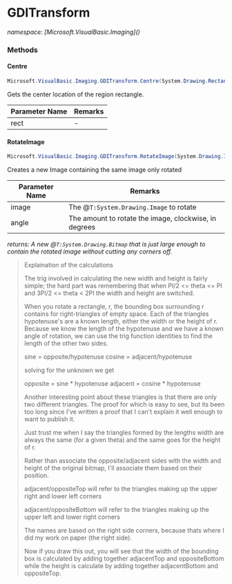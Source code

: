 ﻿# GDITransform
_namespace: [Microsoft.VisualBasic.Imaging](<a href="#" onClick="load('/docs/Microsoft.VisualBasic.Imaging/index.md')"></a>)_





### Methods

#### Centre
```csharp
Microsoft.VisualBasic.Imaging.GDITransform.Centre(System.Drawing.Rectangle)
```
Gets the center location of the region rectangle.

|Parameter Name|Remarks|
|--------------|-------|
|rect|-|


#### RotateImage
```csharp
Microsoft.VisualBasic.Imaging.GDITransform.RotateImage(System.Drawing.Image,System.Single)
```
Creates a new Image containing the same image only rotated

|Parameter Name|Remarks|
|--------------|-------|
|image|The @``T:System.Drawing.Image`` to rotate|
|angle|The amount to rotate the image, clockwise, in degrees|


_returns: A new @``T:System.Drawing.Bitmap`` that is just large enough
 to contain the rotated image without cutting any corners off._
> 
>  
>  Explaination of the calculations
> 
>  The trig involved in calculating the new width and height
>  is fairly simple; the hard part was remembering that when 
>  PI/2 <= theta <= PI and 3PI/2 <= theta < 2PI the width and 
>  height are switched.
>   
>  When you rotate a rectangle, r, the bounding box surrounding r
>  contains for right-triangles of empty space.  Each of the 
>  triangles hypotenuse's are a known length, either the width or
>  the height of r.  Because we know the length of the hypotenuse
>  and we have a known angle of rotation, we can use the trig
>  function identities to find the length of the other two sides.
>   
>  sine = opposite/hypotenuse
>  cosine = adjacent/hypotenuse
>   
>  solving for the unknown we get
>   
>  opposite = sine * hypotenuse
>  adjacent = cosine * hypotenuse
>   
>  Another interesting point about these triangles is that there
>  are only two different triangles. The proof for which is easy
>  to see, but its been too long since I've written a proof that
>  I can't explain it well enough to want to publish it.  
>   
>  Just trust me when I say the triangles formed by the lengths 
>  width are always the same (for a given theta) and the same 
>  goes for the height of r.
>   
>  Rather than associate the opposite/adjacent sides with the
>  width and height of the original bitmap, I'll associate them
>  based on their position.
>   
>  adjacent/oppositeTop will refer to the triangles making up the 
>  upper right and lower left corners
>   
>  adjacent/oppositeBottom will refer to the triangles making up 
>  the upper left and lower right corners
>   
>  The names are based on the right side corners, because thats 
>  where I did my work on paper (the right side).
>   
>  Now if you draw this out, you will see that the width of the 
>  bounding box is calculated by adding together adjacentTop and 
>  oppositeBottom while the height is calculate by adding 
>  together adjacentBottom and oppositeTop.
>  
>  


